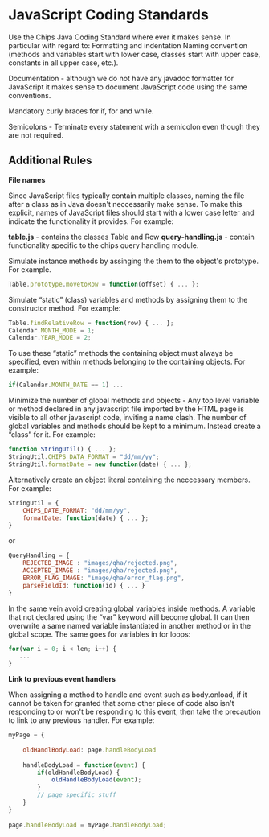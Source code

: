 JavaScript Coding Standards
===========================

Use the Chips Java Coding Standard where ever it makes sense. In particular with regard to:
Formatting and indentation Naming convention (methods and variables start with lower case, classes start with upper case, constants in all upper case, etc.).

Documentation - although we do not have any javadoc formatter for JavaScript it makes sense to document JavaScript code using the same conventions.

Mandatory curly braces for if, for and while.

Semicolons - Terminate every statement with a semicolon even though they are not required.

Additional Rules
---

**File names**

Since JavaScript files typically contain multiple classes, naming the file after a class as in Java doesn't neccessarily make sense. To make this explicit, names of JavaScript files should start with a lower case letter and indicate the functionality it provides. For example:

**table.js** - contains the classes Table and Row
**query-handling.js** - contain functionality specific to the chips query handling module.

Simulate instance methods by assinging the them to the object's prototype. For example.
````javascript
Table.prototype.movetoRow = function(offset) { ... };
````

Simulate “static” (class) variables and methods by assigning them to the constructor method. For example:

````javascript
Table.findRelativeRow = function(row) { ... };
Calendar.MONTH_MODE = 1;   
Calendar.YEAR_MODE = 2;
````

To use these “static” methods the containing object must always be specified, even within methods belonging to the containing objects. For example:

````javascript
if(Calendar.MONTH_DATE == 1) ...
````

Minimize the number of global methods and objects - Any top level variable or method declared in any javascript file imported by the HTML page is visible to all other javascript code, inviting a name clash. The number of global variables and methods should be kept to a minimum.
Instead create a “class” for it. For example:

````javascript
function StringUtil() { ... };
StringUtil.CHIPS_DATA_FORMAT = "dd/mm/yy";
StringUtil.formatDate = new function(date) { ... };
````

Alternatively create an object literal containing the neccessary members. For example:

````javascript
StringUtil = {
    CHIPS_DATE_FORMAT: "dd/mm/yy",
    formatDate: function(date) { ... };
}
````

or

````javascript
QueryHandling = {
    REJECTED_IMAGE : "images/qha/rejected.png",
    ACCEPTED_IMAGE : "images/qha/rejected.png",
    ERROR_FLAG_IMAGE: "image/qha/error_flag.png",
    parseFieldId: function(id) { ... }
}
````

In the same vein avoid creating global variables inside methods. A variable that not declared using the “var” keyword will become global. It can then overwrite a same named variable instantiated in another method or in the global scope. The same goes for variables in for loops:

````javascript
for(var i = 0; i < len; i++) {
   ...
}
````

**Link to previous event handlers**
 
When assigning a method to handle and event such as body.onload, if it cannot be taken for granted that some other piece of code also isn't responding to or won't be responding to this event, then take the precaution to link to any previous handler. For example:
````javascript
myPage = {
 
    oldHandlBodyLoad: page.handleBodyLoad
     
    handleBodyLoad = function(event) {
        if(oldHandleBodyLoad) {
            oldHandleBodyLoad(event);
        }
        // page specific stuff
    }
}
   
page.handleBodyLoad = myPage.handleBodyLoad;
````
